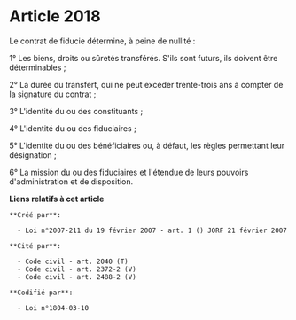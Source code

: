 # Article 2018

Le contrat de fiducie détermine, à peine de nullité :

1° Les biens, droits ou sûretés transférés. S'ils sont futurs, ils doivent être déterminables ;

2° La durée du transfert, qui ne peut excéder trente-trois ans à compter de la signature du contrat ;

3° L'identité du ou des constituants ;

4° L'identité du ou des fiduciaires ;

5° L'identité du ou des bénéficiaires ou, à défaut, les règles permettant leur désignation ;

6° La mission du ou des fiduciaires et l'étendue de leurs pouvoirs d'administration et de disposition.

**Liens relatifs à cet article**

	**Créé par**:

	  - Loi n°2007-211 du 19 février 2007 - art. 1 () JORF 21 février 2007

	**Cité par**:

	  - Code civil - art. 2040 (T)
	  - Code civil - art. 2372-2 (V)
	  - Code civil - art. 2488-2 (V)

	**Codifié par**:

	  - Loi n°1804-03-10
